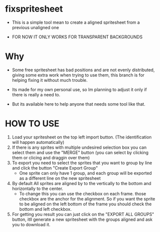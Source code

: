 # fixspritesheet

- This is a simple tool mean to create a aligned spritesheet from a previous unaligned one

- FOR NOW IT ONLY WORKS FOR TRANSPARENT BACKGROUNDS

# Why 

- Some free spritesheet has bad positions and are not evenly distributed, giving some extra work 
when trying to use them, this branch is for helping fixing it without much trouble.

- Its made for my own personal use, so Im planning to adjust it only if there is really a need to.

- But its available here to help anyone that needs some tool like that.

# HOW TO USE

1. Load your spritesheet on the top left import button. (The identification will happen automatically)
2. If there is any sprites with multiple undesired selection box you can select them and use the "MERGE" button (you can select by clicking them or clicing and draggin over them)
3. To export you need to select the sprites that you want to group by line and click the button "Create Export Group"
    - One sprite can only have 1 group, and each group will be exported as a different line on the new spritesheet
4. By default All sprites are aligned by to the vertically to the bottom and horizontally to the center. 
    - To change this you can use the checkbox on each frame. those checkbox are the anchor for the alignment. So if you want the sprite to be aligned
    on the left bottom of the frame you should check the bottom and left checkbox. 
5.  For getting you result you can just click on the "EXPORT ALL GROUPS" button, itll generate a new spritesheet with the groups aligned and ask you
to download it.

